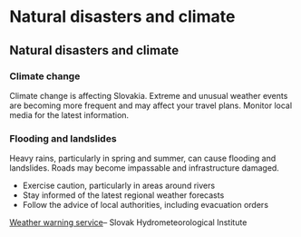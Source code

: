 # Natural disasters and climate

## Natural disasters and climate

### Climate change

Climate change is affecting Slovakia. Extreme and unusual weather events are becoming more frequent and may affect your travel plans. Monitor local media for the latest information.

### Flooding and landslides

Heavy rains, particularly in spring and summer, can cause flooding and landslides. Roads may become impassable and infrastructure damaged.

* Exercise caution, particularly in areas around rivers
* Stay informed of the latest regional weather forecasts
* Follow the advice of local authorities, including evacuation orders

[Weather warning service](https://www.shmu.sk/en/?page=987)– Slovak Hydrometeorological Institute